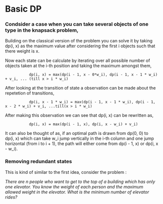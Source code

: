 
# Basic DP

### Condsider a case when you can take several objects of one type in the knapsack problem,
  
  Building on the classical version of the problem you can solve it by taking dp(i, x) as
  the maximum value after considering the first i objects such that there weight is x.
  
  Now each state can be calculate by iterating over all possible number of objects taken 
  at the i-th position and taking the maximum amongst them,
  
               dp(i, x) = max(dp(i - 1, x - 0*w_i), dp(i - 1, x - 1 * w_i) + v_i, ... (till x > i * w_i)
  
  After looking at the transition of state a observation can be made about the repetetion of
  transitions, 
  
               dp(i, x - 1 * w_i) = max(dp(i - 1, x - 1 * w_i), dp(i - 1, x - 2 * w_i) + v_i, ...till(x > i * w_i)
               
  After making this observation we can see that dp(i, x) can be rewritten as,
      
               dp(i, x) = max(dp(i - 1, x), dp(i, x - w_i) + v_i)
               
  It can also be thought of as, if an optimal path is drawn from dp(0, 0) to dp(i, x) which can take w_i jump vertically
  in the i-th column and one jump horizontal (from i to i + 1), the path will either come from dp(i - 1, x) or dp(i, x - w_i).

### Removing redundant states
   
   This is kind of similar to the first idea, consider the problem : 
   
   *There are n people who want to get to the top of a building which has only one elevator. You know the weight of each person and the maximum allowed weight in the elevator. What is the minimum number of elevator rides?*
  
  
  

